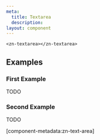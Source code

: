 ```yaml
---
meta:
  title: Textarea
  description:
layout: component
---
```


```html:preview
<zn-textarea></zn-textarea>
```

## Examples

### First Example

TODO

### Second Example

TODO

[component-metadata:zn-text-area]
